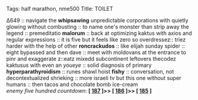 Tags: half marathon, nme500
Title: TOILET
  
∆649 :: navigate the **whipsawing** unpredictable corporations with  quietly glowing without combusting :: to name one's monster than strip away the legend :: premeditatio **malorum** :: back at optimizing kaktus with axios and regular expressions :: it is five but it feels like zero so overdressez:: triez harder with the help of other **roncrackudos** :: like elijah sunday spider :: eight bypassed and then dave :: meet with moldovans at the entrance to pinr and exaggerate z::eatz mixedd subcontinent leftovers thecodez kaktusus with even an _youeye_ :: solid diagnosis of primary **hyperparathyroidism** :: runes shawl hoist **fishy** :: conversation, not decontextualized shrieking :: more israeli tv but this one without super humans :: then tacos and chocolate bomb ice-cream  
_enemy five hundred countdown:_  **[ [187](https://www.allmusic.com/album/isnt-anything-mw0000653280) ]>> [ [186](https://www.allmusic.com/album/the-blueprint-mw0000013442) ]>> [ [185](https://www.allmusic.com/album/paid-in-full-mw0000193005) ]**  
